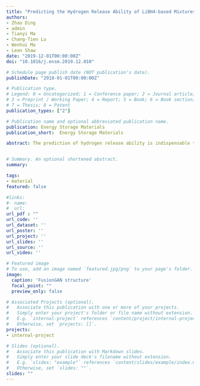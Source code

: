 ```yaml
---
title: "Predicting the Hydrogen Release Ability of LiBH4-based Mixtures by Ensemble Machine Learning"
authors:
- Zhao Ding
- admin
- Tianyi Ma
- Chang-Tien Lu
- Wenhui Ma
- Leon Shaw
date: "2019-12-01T00:00:00Z"
doi: "10.1016/j.ensm.2019.12.010"

# Schedule page publish date (NOT publication's date).
publishDate: "2018-01-01T00:00:00Z"

# Publication type.
# Legend: 0 = Uncategorized; 1 = Conference paper; 2 = Journal article;
# 3 = Preprint / Working Paper; 4 = Report; 5 = Book; 6 = Book section;
# 7 = Thesis; 8 = Patent
publication_types: ["2"]

# Publication name and optional abbreviated publication name.
publication: Energy Storage Materials
publication_short:  Energy Storage Materials

abstract: The prediction of hydrogen release ability is indispensable to evaluating hydrogen storage performance of LiBH 4 -based mixtures before experimentation. In order to achieve this goal, ensemble machine learning is employed to automatically infer the relationship between factors (i.e., sample preparation, mixing conditions and operational variables) and target (H 2 release amount), providing exceptional insight into hydrogen release ability. Specifically, the importance ranking of major variables for the hydrogen release of LiBH 4 has been proposed for the first time based on the constructed uni-component catalysts database. We train our developed EoE model on 2,071 uni-component catalysts data, and attempt to predict the hydrogen release amounts of LiBH 4 doping with the unseen bi-component catalysts. The appealing results demonstrate the effectiveness and robustness of EoE. The procedure established in this study presents a novel approach for accelerating the research and development of hydrogen storage materials over various catalysts.


# Summary. An optional shortened abstract.
summary:

tags:
- material
featured: false

#links:
#- name:
#  url:  
url_pdf : ""
url_code: ''
url_dataset: ''
url_poster: ''
url_project: ''
url_slides: ''
url_source: ''
url_video: ''

# Featured image
# To use, add an image named `featured.jpg/png` to your page's folder.
image:
  caption: 'FusionGAN structure'
  focal_point: ""
  preview_only: false

# Associated Projects (optional).
#   Associate this publication with one or more of your projects.
#   Simply enter your project's folder or file name without extension.
#   E.g. `internal-project` references `content/project/internal-project/index.md`.
#   Otherwise, set `projects: []`.
projects:
- internal-project

# Slides (optional).
#   Associate this publication with Markdown slides.
#   Simply enter your slide deck's filename without extension.
#   E.g. `slides: "example"` references `content/slides/example/index.md`.
#   Otherwise, set `slides: ""`.
slides: ""
---
```

